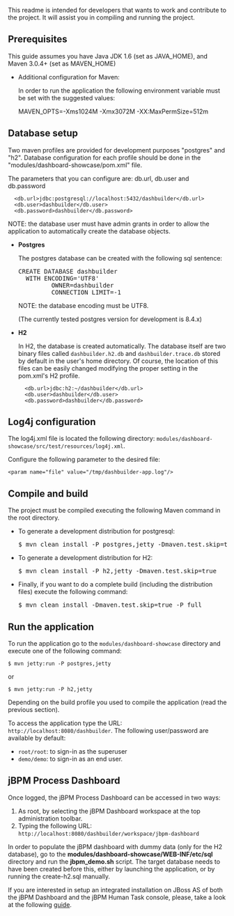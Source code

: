 This readme is intended for developers that wants to work and contribute to the project.
It will assist you in compiling and running the project.

Prerequisites
--------------------

This guide assumes you have Java JDK 1.6 (set as JAVA_HOME), and Maven 3.0.4+ (set as MAVEN_HOME)

* Additional configuration for Maven:

  In order to run the application the following environment variable must be set with the suggested values:

    MAVEN_OPTS=-Xms1024M -Xmx3072M -XX:MaxPermSize=512m

Database setup
-------------------------

Two maven profiles are provided for development purposes "postgres" and "h2".
Database configuration for each profile should be done in the "modules/dashboard-showcase/pom.xml" file.

The parameters that you can configure are: db.url, db.user and db.password

      <db.url>jdbc:postgresql://localhost:5432/dashbuilder</db.url>
      <db.user>dashbuilder</db.user>
      <db.password>dashbuilder</db.password>

  NOTE: the database user must have admin grants in order to allow the application to automatically
  create the database objects.

* **Postgres**

  The postgres database can be created with the following sql sentence:

    <pre>CREATE DATABASE dashbuilder
    WITH ENCODING='UTF8'
           OWNER=dashbuilder
           CONNECTION LIMIT=-1</pre>

  NOTE: the database encoding must be UTF8.

  (The currently tested postgres version for development is 8.4.x)

* **H2**

    In H2, the database is created automatically. The database itself are two binary files called <code>dashbuilder.h2.db</code>
    and <code>dashbuilder.trace.db</code> stored by default in the user's home directory. Of course, the location of this files can
    be easily changed modifying the proper setting in the pom.xml's H2 profile.

        <db.url>jdbc:h2:~/dashbuilder</db.url>
        <db.user>dashbuilder</db.user>
        <db.password>dashbuilder</db.password>


Log4j configuration
-------------------

The log4j.xml file is located the following directory: <code>modules/dashboard-showcase/src/test/resources/log4j.xml</code>.

Configure the following parameter to the desired file:

    <param name="file" value="/tmp/dashbuilder-app.log"/>

Compile and build
----------------------

The project must be compiled executing the following Maven command in the root directory.

* To generate a development distribution for postgresql:

    <pre>$ mvn clean install -P postgres,jetty -Dmaven.test.skip=true</pre>

* To generate a development distribution for H2:

    <pre>$ mvn clean install -P h2,jetty -Dmaven.test.skip=true</pre>

* Finally, if you want to do a complete build (including the distribution files) execute the following command:

    <pre>$ mvn clean install -Dmaven.test.skip=true -P full</pre>

Run the application
--------------------

To run the application go to the <code>modules/dashboard-showcase</code> directory and execute one of the following command:

    $ mvn jetty:run -P postgres,jetty

 or

    $ mvn jetty:run -P h2,jetty

Depending on the build profile you used to compile the application (read the previous section).

To access the application type the URL: <code>http://localhost:8080/dashbuilder</code>.
The following user/password are available by default:

* <code>root/root</code>: to sign-in as the superuser
* <code>demo/demo</code>: to sign-in as an end user.


jBPM Process Dashboard
------------------------

Once logged, the jBPM Process Dashboard can be accessed in two ways:

1. As root, by selecting the jBPM Dashboard workspace at the top administration toolbar.
2. Typing the following URL: <code>http://localhost:8080/dashbuilder/workspace/jbpm-dashboard</code>

In order to populate the jBPM dashboard with dummy data (only for the H2 database), go to the
**modules/dashboard-showcase/WEB-INF/etc/sql** directory and run the **jbpm_demo.sh** script.
The target database needs to have been created before this, either by launching the application, or by
running the create-h2.sql manually.

If you are interested in setup an integrated installation on JBoss AS of both the jBPM Dashboard and the jBPM Human Task
console, please, take a look at the following [guide](https://github.com/droolsjbpm/dashboard-builder/blob/master/builder/src/main/jbossas7/README.md).